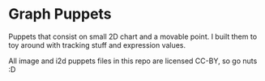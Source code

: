 # Graph Puppets

Puppets that consist on small 2D chart and a movable point. I built them to toy around with tracking stuff and expression values.

All image and i2d puppets files in this repo are licensed CC-BY, so go nuts :D
